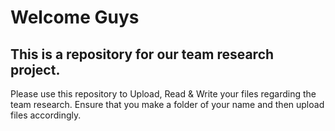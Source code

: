 # Welcome Guys
## This is a repository for our team research project. 
Please use this repository to Upload, Read & Write your files regarding the team research. 
Ensure that you make a folder of your name and then upload files accordingly.  
